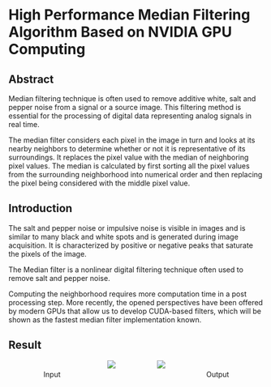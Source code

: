 # High Performance Median Filtering Algorithm Based on NVIDIA GPU Computing

## Abstract

Median filtering technique is often used to remove additive white, salt and pepper noise from a signal or a source image. This filtering method is essential for the processing of digital data representing analog signals in real time.

The median filter considers each pixel in the image in turn and looks at its nearby neighbors to determine whether or not it is representative of its surroundings. It replaces the pixel value with the median of neighboring pixel values. The median is calculated by first sorting all the pixel values from the surrounding neighborhood into numerical order and then replacing the pixel being considered with the middle pixel value.

## Introduction

The salt and pepper noise or impulsive noise is visible in images and is similar to many black and white spots and is generated during image acquisition. It is characterized by positive or negative peaks that saturate the pixels of the image.

The Median filter is a nonlinear digital filtering technique often used to remove salt and pepper noise. 

Computing the neighborhood requires more computation time in a post processing step. More recently, the opened perspectives have been offered by modern GPUs that allow us to develop CUDA-based filters, which will be shown as the fastest median filter implementation known.


## Result

<p align="center">
  <img src="https://docs.google.com/uc?id=0B3Ih0yZZsUxSSDdKTjNyMHNsaUU" />
  &nbsp;&nbsp;&nbsp;&nbsp;
  &nbsp;&nbsp;&nbsp;&nbsp;
  &nbsp;&nbsp;&nbsp;&nbsp;
  &nbsp;&nbsp;&nbsp;&nbsp;
  <img src="https://docs.google.com/uc?id=0B3Ih0yZZsUxScmcxMl8zcU81UEk" />
  <br>
  Input
  &nbsp;&nbsp;&nbsp;&nbsp;&nbsp;&nbsp;&nbsp;&nbsp;
  &nbsp;&nbsp;&nbsp;&nbsp;&nbsp;&nbsp;&nbsp;&nbsp;
  &nbsp;&nbsp;&nbsp;&nbsp;&nbsp;&nbsp;&nbsp;&nbsp;
  &nbsp;&nbsp;&nbsp;&nbsp;&nbsp;&nbsp;&nbsp;&nbsp;
  &nbsp;&nbsp;&nbsp;&nbsp;&nbsp;&nbsp;&nbsp;&nbsp;
  &nbsp;&nbsp;&nbsp;&nbsp;&nbsp;&nbsp;&nbsp;&nbsp;
  &nbsp;&nbsp;&nbsp;&nbsp;&nbsp;&nbsp;&nbsp;&nbsp;
  &nbsp;&nbsp;&nbsp;&nbsp;&nbsp;&nbsp;&nbsp;&nbsp;
  Output
</p>
